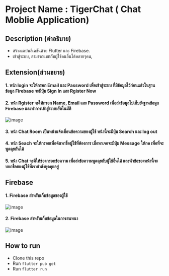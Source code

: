 # Project Name : TigerChat ( Chat Moblie Application) 

## Description (คำอธิบาย)
* สร้างแอปพลิเคชันด้วย Flutter และ Firebase.
* เข้าสู่ระบบ, สามารถแชทกับผู้ใช้คนอื่นได้หลายๆคน,

## Extension(ส่วนขยาย)
#### 1. หน้า login จะให้กรอก Email และ Password เพื่อเข้าสู่ระบบ ที่มีข้อมูลไว้ก่อนแล้วในฐานข้อมูล Firebase จะมีปุ่ม Sign In และ Rgister Now



#### 2. หน้า Rgister จะให้กรอก Name, Email และ Password เพื่อส่งข้อมูลไปเก็บยังฐานข้อมูล Firebase และทำการเข้าสู่ระบบอัตโนมัติ 
![image](https://www.img.in.th/images/83fddb994160581e508b4c9a01a94895.jpg)


#### 3. หน้า Chat Room เป็นหน้าแจ้งเตื่อนข้อความของผู้ใช้ หน้านี้จะมีปุ่ม Search และ log out


 
#### 4. หน้า Seach จะให้กรอกเพื่อค้นหาชื่อผู้ใช้ที่ต้องการ เมื่อหาเจอจะมีปุ่ม Message ให้กด เพื่อที่จะพูดคุยกันได้
 
 
 
#### 5. หน้า Chat จะมีให้ช่องกรอกข้อความ เพื่อส่งข้อความพูดคุยกับผู้ใช้อื่นได้ และหัวข้อของหน้านี้จะบอกชื่อของผู้ใช้ที่เรากำลังพูดคุยอยู่




## Firebase 
 #### 1. Firebase สำหรับเก็บข้อมูลของผู้ใช้
 
![image](https://www.img.in.th/images/ef97c3f7c5dec37b889cff4e3f454549.jpg)


#### 2. Firebase สำหรับเก็บข้อมูลในการสนทนา

![image](https://www.img.in.th/images/6c3fb0df5c81ac6a7afc803c73f40944.jpg)


## How to run
* Clone this repo
* Run `flutter pub get`
* Run `flutter run` 
